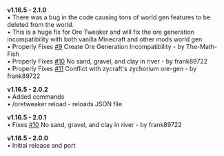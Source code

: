 **v1.16.5 - 2.1.0**  
• There was a bug in the code causing tons of world gen features to be deleted from the world.  
• This is a huge fix for Ore Tweaker and will fix the ore generation incompatibility with both vanilla Minecraft and other mods world gen  
• Properly Fixes [#9](https://github.com/EwyBoy/OreTweaker/issues/9) Create Ore Generation Incompatibility - by The-Math-Fish  
• Properly Fixes [#10](https://github.com/EwyBoy/OreTweaker/issues/10) No sand, gravel, and clay in river - by frank89722  
• Properly Fixes [#11](https://github.com/EwyBoy/OreTweaker/issues/11) Conflict with zycraft's zychorium ore-gen - by frank89722  

**v1.16.5 - 2.0.2**  
• Added commands  
• /oretweaker reload - reloads JSON file

**v1.16.5 - 2.0.1**  
• Fixes [#10](https://github.com/EwyBoy/OreTweaker/issues/10) No sand, gravel, and clay in river - by frank89722

**v1.16.5 - 2.0.0**  
• Initial release and port
